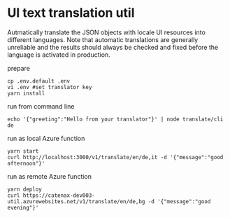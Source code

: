 # UI text translation util

Autmatically translate the JSON objects with locale UI resources into different languages.
Note that automatic translations are generally unreliable and the results
should always be checked and fixed before the language is activated in production.

prepare

    cp .env.default .env
    vi .env #set translator key
    yarn install


run from command line

    echo '{"greeting":"Hello from your translator"}' | node translate/cli de


run as local Azure function

    yarn start    
    curl http://localhost:3000/v1/translate/en/de,it -d '{"message":"good afternoon"}'


run as remote Azure function

    yarn deploy
    curl https://catenax-dev003-util.azurewebsites.net/v1/translate/en/de,bg -d '{"message":"good evening"}'

